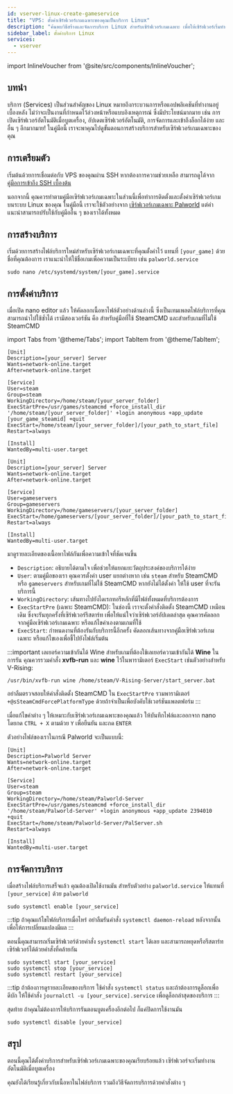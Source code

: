 ```yaml
---
id: vserver-linux-create-gameservice
title: "VPS: ตั้งค่าเซิร์ฟเวอร์เกมเฉพาะของคุณเป็นบริการ Linux"
description: "ค้นพบวิธีสร้างและจัดการบริการ Linux สำหรับเซิร์ฟเวอร์เกมเฉพาะ เพื่อให้เซิร์ฟเวอร์เริ่มทำงานอัตโนมัติและดูแลรักษาง่าย → เรียนรู้เพิ่มเติมตอนนี้"
sidebar_label: ตั้งค่าบริการ Linux
services:
  - vserver
---
```


import InlineVoucher from '@site/src/components/InlineVoucher';

## บทนำ

บริการ (Services) เป็นส่วนสำคัญของ Linux หมายถึงกระบวนการหรือแอปพลิเคชันที่ทำงานอยู่เบื้องหลัง ไม่ว่าจะเป็นงานที่กำหนดไว้ล่วงหน้าหรือแบบอิงเหตุการณ์ ซึ่งมีประโยชน์มากมาย เช่น การเปิดเซิร์ฟเวอร์อัตโนมัติเมื่อบูตเครื่อง, อัปเดตเซิร์ฟเวอร์อัตโนมัติ, การจัดการและเข้าถึงล็อกได้ง่าย และอื่น ๆ อีกมากมาย! ในคู่มือนี้ เราจะพาคุณไปดูขั้นตอนการสร้างบริการสำหรับเซิร์ฟเวอร์เกมเฉพาะของคุณ

<InlineVoucher />

## การเตรียมตัว

เริ่มต้นด้วยการเชื่อมต่อกับ VPS ของคุณผ่าน SSH หากต้องการความช่วยเหลือ สามารถดูได้จาก [คู่มือการเข้าถึง SSH เบื้องต้น](vserver-linux-ssh.md)

นอกจากนี้ คุณควรทำตามคู่มือเซิร์ฟเวอร์เกมเฉพาะในส่วนนี้เพื่อทำการติดตั้งและตั้งค่าเซิร์ฟเวอร์เกมบนระบบ Linux ของคุณ ในคู่มือนี้ เราจะใช้ตัวอย่างจาก [เซิร์ฟเวอร์เกมเฉพาะ Palworld](vserver-linux-palworld.md) แต่คำแนะนำสามารถปรับใช้กับคู่มืออื่น ๆ ของเราได้ทั้งหมด

## การสร้างบริการ

เริ่มด้วยการสร้างไฟล์บริการใหม่สำหรับเซิร์ฟเวอร์เกมเฉพาะที่คุณตั้งค่าไว้ แทนที่ `[your_game]` ด้วยชื่อที่คุณต้องการ เราแนะนำให้ใช้ชื่อเกมเพื่อความเป็นระเบียบ เช่น `palworld.service`
```
sudo nano /etc/systemd/system/[your_game].service
```

## การตั้งค่าบริการ

เมื่อเปิด nano editor แล้ว ให้คัดลอกเนื้อหาไฟล์ตัวอย่างด้านล่างนี้ ซึ่งเป็นเทมเพลตไฟล์บริการที่คุณสามารถนำไปใช้ซ้ำได้ เรามีสองเวอร์ชัน คือ สำหรับคู่มือที่ใช้ SteamCMD และสำหรับเกมที่ไม่ใช้ SteamCMD

import Tabs from '@theme/Tabs';
import TabItem from '@theme/TabItem';

<Tabs>
<TabItem value="steamcmd" label="เกม SteamCMD" default>

```
[Unit]
Description=[your_server] Server
Wants=network-online.target
After=network-online.target

[Service]
User=steam
Group=steam
WorkingDirectory=/home/steam/[your_server_folder]
ExecStartPre=/usr/games/steamcmd +force_install_dir '/home/steam/[your_server_folder]' +login anonymous +app_update [your_game_steamid] +quit
ExecStart=/home/steam/[your_server_folder]/[your_path_to_start_file]
Restart=always

[Install]
WantedBy=multi-user.target
```

</TabItem>

<TabItem value="regular" label="เกมทั่วไป">

```
[Unit]
Description=[your_server] Server
Wants=network-online.target
After=network-online.target

[Service]
User=gameservers
Group=gameservers
WorkingDirectory=/home/gameservers/[your_server_folder]
ExecStart=/home/gameservers/[your_server_folder]/[your_path_to_start_file]
Restart=always

[Install]
WantedBy=multi-user.target
```

</TabItem>
</Tabs>

มาดูรายละเอียดของเนื้อหาไฟล์กันเพื่อความเข้าใจที่ชัดเจนขึ้น
- `Description`: อธิบายได้ตามใจ เพื่อช่วยให้แยกแยะวัตถุประสงค์ของบริการได้ง่าย
- `User`: ตามคู่มือของเรา คุณควรตั้งค่า user แยกต่างหาก เช่น `steam` สำหรับ SteamCMD หรือ `gameservers` สำหรับเกมที่ไม่ใช้ SteamCMD หากยังไม่ได้ตั้งค่า ให้ใช้ user ที่จะรันบริการนี้
- `WorkingDirectory`: เส้นทางไปยังไดเรกทอรีหลักที่มีไฟล์ทั้งหมดที่บริการต้องการ
- `ExecStartPre` (เฉพาะ SteamCMD): ในช่องนี้ เราจะตั้งคำสั่งติดตั้ง SteamCMD เหมือนเดิม ซึ่งจะรันทุกครั้งที่เซิร์ฟเวอร์รีสตาร์ท เพื่อให้แน่ใจว่าเซิร์ฟเวอร์อัปเดตล่าสุด คุณควรคัดลอกจากคู่มือเซิร์ฟเวอร์เกมเฉพาะ หรือแก้ไขค่าเองตามเกมที่ใช้
- `ExecStart`: กำหนดงานที่ต้องรันกับบริการนี้อีกครั้ง คัดลอกเส้นทางจากคู่มือเซิร์ฟเวอร์เกมเฉพาะ หรือแก้ไขเองเพื่อชี้ไปยังไฟล์เริ่มต้น

:::important เลเยอร์ความเข้ากันได้ Wine
สำหรับเกมที่ต้องใช้เลเยอร์ความเข้ากันได้ **Wine** ในการรัน คุณควรรวมคำสั่ง **xvfb-run** และ **wine** ไว้ในพารามิเตอร์ `ExecStart` เช่นตัวอย่างสำหรับ V-Rising:
```
/usr/bin/xvfb-run wine /home/steam/V-Rising-Server/start_server.bat
```

อย่าลืมตรวจสอบให้คำสั่งติดตั้ง SteamCMD ใน `ExecStartPre` รวมพารามิเตอร์ `+@sSteamCmdForcePlatformType` ด้วยถ้าจำเป็นเพื่อบังคับใช้เวอร์ชันแพลตฟอร์ม
:::

เมื่อแก้ไขค่าต่าง ๆ ให้เหมาะกับเซิร์ฟเวอร์เกมเฉพาะของคุณแล้ว ให้บันทึกไฟล์และออกจาก nano โดยกด `CTRL + X` ตามด้วย `Y` เพื่อยืนยัน และกด `ENTER`

ตัวอย่างไฟล์ของเราในกรณี Palworld จะเป็นแบบนี้:
```
[Unit]
Description=Palworld Server
Wants=network-online.target
After=network-online.target

[Service]
User=steam
Group=steam
WorkingDirectory=/home/steam/Palworld-Server
ExecStartPre=/usr/games/steamcmd +force_install_dir '/home/steam/Palworld-Server' +login anonymous +app_update 2394010 +quit
ExecStart=/home/steam/Palworld-Server/PalServer.sh
Restart=always

[Install]
WantedBy=multi-user.target
```

## การจัดการบริการ

เมื่อสร้างไฟล์บริการเสร็จแล้ว คุณต้องเปิดใช้งานมัน สำหรับตัวอย่าง `palworld.service` ให้แทนที่ `[your_service]` ด้วย `palworld`
```
sudo systemctl enable [your_service]
```

:::tip
ถ้าคุณแก้ไขไฟล์บริการเมื่อไหร่ อย่าลืมรันคำสั่ง `systemctl daemon-reload` หลังจากนั้น เพื่อให้การเปลี่ยนแปลงมีผล
:::

ตอนนี้คุณสามารถเริ่มเซิร์ฟเวอร์ด้วยคำสั่ง `systemctl start` ได้เลย และสามารถหยุดหรือรีสตาร์ทเซิร์ฟเวอร์ได้ด้วยคำสั่งที่คล้ายกัน
```
sudo systemctl start [your_service]
sudo systemctl stop [your_service]
sudo systemctl restart [your_service]
```

:::tip
ถ้าต้องการดูรายละเอียดของบริการ ใช้คำสั่ง `systemctl status` และถ้าต้องการดูล็อกเพื่อดีบัก ให้ใช้คำสั่ง `journalctl -u [your_service].service` เพื่อดูล็อกล่าสุดของบริการ
:::

สุดท้าย ถ้าคุณไม่ต้องการให้บริการรันตอนบูตเครื่องอีกต่อไป ก็แค่ปิดการใช้งานมัน
```
sudo systemctl disable [your_service]
```

## สรุป

ตอนนี้คุณได้ตั้งค่าบริการสำหรับเซิร์ฟเวอร์เกมเฉพาะของคุณเรียบร้อยแล้ว เซิร์ฟเวอร์จะเริ่มทำงานอัตโนมัติเมื่อบูตเครื่อง

คุณยังได้เรียนรู้เกี่ยวกับเนื้อหาในไฟล์บริการ รวมถึงวิธีจัดการบริการด้วยคำสั่งต่าง ๆ

<InlineVoucher />